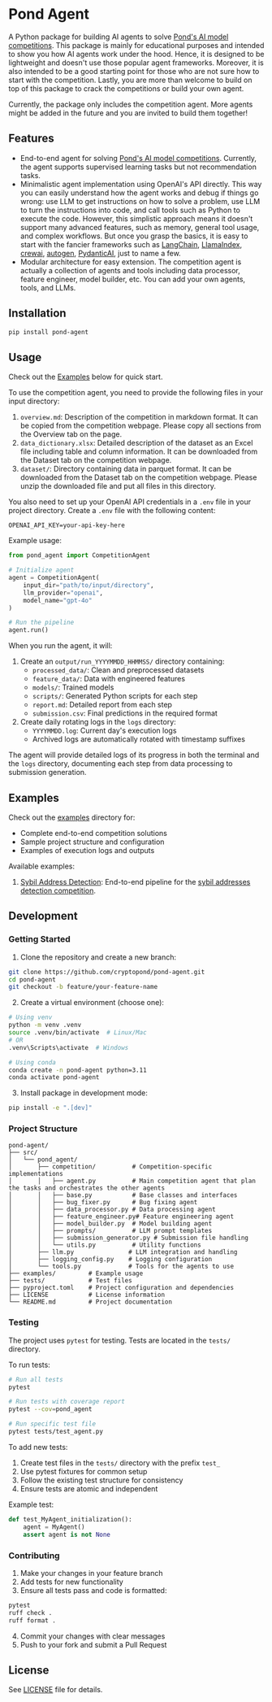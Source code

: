 # Pond Agent

A Python package for building AI agents to solve [Pond's AI model competitions](https://cryptopond.xyz/modelFactory/list). This package is mainly for educational purposes and intended to show you how AI agents work under the hood. Hence, it is designed to be lightweight and doesn't use those popular agent frameworks. Moreover, it is also intended to be a good starting point for those who are not sure how to start with the competition. Lastly, you are more than welcome to build on top of this package to crack the competitions or build your own agent.

Currently, the package only includes the competition agent. More agents might be added in the future and you are invited to build them together!

## Features
- End-to-end agent for solving [Pond's AI model competitions](https://cryptopond.xyz/modelFactory/list). Currently, the agent supports supervised learning tasks but not recommendation tasks. 
- Minimalistic agent implementation using OpenAI's API directly. This way you can easily understand how the agent works and debug if things go wrong: use LLM to get instructions on how to solve a problem, use LLM to turn the instructions into code, and call tools such as Python to execute the code. However, this simplistic approach means it doesn't support many advanced features, such as memory, general tool usage, and complex workflows. But once you grasp the basics, it is easy to start with the fancier frameworks such as [LangChain](https://www.langchain.com/), [LlamaIndex](https://www.llamaindex.ai), [crewai](https://www.crewai.com/), [autogen](https://github.com/microsoft/autogen), [PydanticAI](https://ai.pydantic.dev/), just to name a few.
- Modular architecture for easy extension. The competition agent is actually a collection of agents and tools including data processor, feature engineer, model builder, etc. You can add your own agents, tools, and LLMs.




## Installation

```bash
pip install pond-agent
```

## Usage

Check out the [Examples](#Examples) below for quick start.

To use the competition agent, you need to provide the following files in your input directory:
1. `overview.md`: Description of the competition in markdown format. It can be copied from the competition webpage. Please copy all sections from the Overview tab on the page.
2. `data_dictionary.xlsx`: Detailed description of the dataset as an Excel file including table and column information. It can be downloaded from the Dataset tab on the competition webpage. 
3. `dataset/`: Directory containing data in parquet format. It can be downloaded from the Dataset tab on the competition webpage. Please unzip the downloaded file and put all files in this directory.

You also need to set up your OpenAI API credentials in a `.env` file in your project directory. Create a `.env` file with the following content:

```env
OPENAI_API_KEY=your-api-key-here
```

Example usage:

```python
from pond_agent import CompetitionAgent

# Initialize agent
agent = CompetitionAgent(
    input_dir="path/to/input/directory",
    llm_provider="openai",
    model_name="gpt-4o"
)

# Run the pipeline
agent.run()
```

When you run the agent, it will:
1. Create an `output/run_YYYYMMDD_HHMMSS/` directory containing:
   - `processed_data/`: Clean and preprocessed datasets
   - `feature_data/`: Data with engineered features
   - `models/`: Trained models
   - `scripts/`: Generated Python scripts for each step
   - `report.md`: Detailed report from each step
   - `submission.csv`: Final predictions in the required format
2. Create daily rotating logs in the `logs` directory:
   - `YYYYMMDD.log`: Current day's execution logs
   - Archived logs are automatically rotated with timestamp suffixes

The agent will provide detailed logs of its progress in both the terminal and the `logs` directory, documenting each step from data processing to submission generation.

## Examples

Check out the [examples](examples/) directory for:
- Complete end-to-end competition solutions
- Sample project structure and configuration
- Examples of execution logs and outputs

Available examples:
1. [Sybil Address Detection](examples/sybil_address/auto_ml.ipynb): End-to-end pipeline for the [sybil addresses detection competition](https://cryptopond.xyz/modelFactory/detail/2).

## Development

### Getting Started

1. Clone the repository and create a new branch:
```bash
git clone https://github.com/cryptopond/pond-agent.git
cd pond-agent
git checkout -b feature/your-feature-name
```

2. Create a virtual environment (choose one):
```bash
# Using venv
python -m venv .venv
source .venv/bin/activate  # Linux/Mac
# OR
.venv\Scripts\activate  # Windows

# Using conda
conda create -n pond-agent python=3.11
conda activate pond-agent
```

3. Install package in development mode:
```bash
pip install -e ".[dev]"
```

### Project Structure
```
pond-agent/
├── src/
│   └── pond_agent/
│       ├── competition/          # Competition-specific implementations
│       │   ├── agent.py          # Main competition agent that plan the tasks and orchestrates the other agents
│       │   ├── base.py           # Base classes and interfaces
│       │   ├── bug_fixer.py      # Bug fixing agent
│       │   ├── data_processor.py # Data processing agent
│       │   ├── feature_engineer.py# Feature engineering agent
│       │   ├── model_builder.py  # Model building agent
│       │   ├── prompts/          # LLM prompt templates
│       │   ├── submission_generator.py # Submission file handling
│       │   └── utils.py          # Utility functions
│       ├── llm.py               # LLM integration and handling
│       ├── logging_config.py    # Logging configuration
│       └── tools.py             # Tools for the agents to use
├── examples/         # Example usage
├── tests/            # Test files
├── pyproject.toml    # Project configuration and dependencies
├── LICENSE           # License information
└── README.md         # Project documentation
```

### Testing

The project uses `pytest` for testing. Tests are located in the `tests/` directory.

To run tests:
```bash
# Run all tests
pytest

# Run tests with coverage report
pytest --cov=pond_agent

# Run specific test file
pytest tests/test_agent.py
```

To add new tests:
1. Create test files in the `tests/` directory with the prefix `test_`
2. Use pytest fixtures for common setup
3. Follow the existing test structure for consistency
4. Ensure tests are atomic and independent

Example test:
```python
def test_MyAgent_initialization():
    agent = MyAgent()
    assert agent is not None
```

### Contributing

1. Make your changes in your feature branch
2. Add tests for new functionality
3. Ensure all tests pass and code is formatted:
```bash
pytest
ruff check .
ruff format .
```
4. Commit your changes with clear messages
5. Push to your fork and submit a Pull Request

## License

See [LICENSE](LICENSE) file for details.